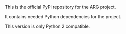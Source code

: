 This is the official PyPi repository for the ARG project. 

It contains needed Python dependencies for the project.

This version is only Python 2 compatible.
